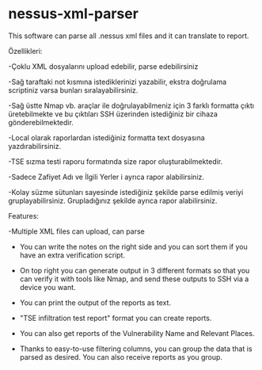# nessus-xml-parser
This software can parse all .nessus xml files and it can translate to report.

Özellikleri:

-Çoklu XML dosyalarını upload edebilir, parse edebilirsiniz

-Sağ taraftaki not kısmına istediklerinizi yazabilir, ekstra doğrulama scriptiniz varsa bunları sıralayabilirsiniz.

-Sağ üstte Nmap vb. araçlar ile doğrulayabilmeniz için 3 farklı formatta çıktı üretebilmekte ve bu çıktıları SSH üzerinden istediğiniz bir cihaza gönderebilmektedir.

-Local olarak raporlardan istediğiniz formatta text dosyasına yazdırabilirsiniz.

-TSE sızma testi raporu formatında size rapor oluşturabilmektedir.

-Sadece Zafiyet Adı ve İlgili Yerler i ayrıca rapor alabilirsiniz.

-Kolay süzme sütunları sayesinde istediğiniz şekilde parse edilmiş veriyi gruplayabilirsiniz. Grupladığınız şekilde ayrıca rapor alabilirsiniz.


Features:

-Multiple XML files can upload, can parse

- You can write the notes on the right side and you can sort them if you have an extra verification script.

- On top right you can generate output in 3 different formats so that you can verify it with tools like Nmap, and send these outputs to SSH via a device you want.

- You can print the output of the reports as text.

- "TSE infiltration test report" format you can create reports.

- You can also get reports of the Vulnerability Name and Relevant Places.

- Thanks to easy-to-use filtering columns, you can group the data that is parsed as desired. You can also receive reports as you group.
